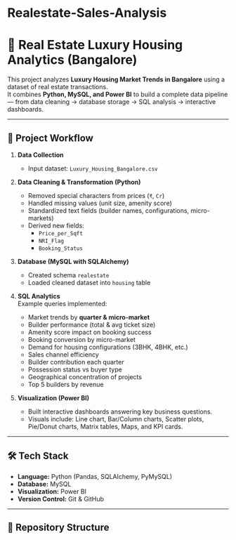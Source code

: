 # Realestate-Sales-Analysis

# 🏡 Real Estate Luxury Housing Analytics (Bangalore)

This project analyzes **Luxury Housing Market Trends in Bangalore** using a dataset of real estate transactions.  
It combines **Python, MySQL, and Power BI** to build a complete data pipeline — from data cleaning → database storage → SQL analysis → interactive dashboards.

---

## 📌 Project Workflow

1. **Data Collection**  
   - Input dataset: `Luxury_Housing_Bangalore.csv`

2. **Data Cleaning & Transformation (Python)**  
   - Removed special characters from prices (`₹`, `Cr`)  
   - Handled missing values (unit size, amenity score)  
   - Standardized text fields (builder names, configurations, micro-markets)  
   - Derived new fields:  
     - `Price_per_Sqft`  
     - `NRI_Flag`  
     - `Booking_Status`  

3. **Database (MySQL with SQLAlchemy)**  
   - Created schema `realestate`  
   - Loaded cleaned dataset into `housing` table  

4. **SQL Analytics**  
   Example queries implemented:
   - Market trends by **quarter & micro-market**  
   - Builder performance (total & avg ticket size)  
   - Amenity score impact on booking success  
   - Booking conversion by micro-market  
   - Demand for housing configurations (3BHK, 4BHK, etc.)  
   - Sales channel efficiency  
   - Builder contribution each quarter  
   - Possession status vs buyer type  
   - Geographical concentration of projects  
   - Top 5 builders by revenue  

5. **Visualization (Power BI)**  
   - Built interactive dashboards answering key business questions.  
   - Visuals include: Line chart, Bar/Column charts, Scatter plots, Pie/Donut charts, Matrix tables, Maps, and KPI cards.

---

## 🛠️ Tech Stack

- **Language:** Python (Pandas, SQLAlchemy, PyMySQL)  
- **Database:** MySQL  
- **Visualization:** Power BI  
- **Version Control:** Git & GitHub  

---

## 📂 Repository Structure


